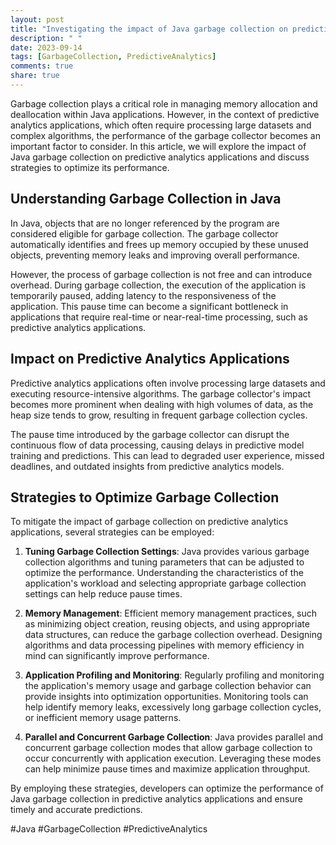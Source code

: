 ```yaml
---
layout: post
title: "Investigating the impact of Java garbage collection on predictive analytics applications"
description: " "
date: 2023-09-14
tags: [GarbageCollection, PredictiveAnalytics]
comments: true
share: true
---
```


Garbage collection plays a critical role in managing memory allocation and deallocation within Java applications. However, in the context of predictive analytics applications, which often require processing large datasets and complex algorithms, the performance of the garbage collector becomes an important factor to consider. In this article, we will explore the impact of Java garbage collection on predictive analytics applications and discuss strategies to optimize its performance.

## Understanding Garbage Collection in Java

In Java, objects that are no longer referenced by the program are considered eligible for garbage collection. The garbage collector automatically identifies and frees up memory occupied by these unused objects, preventing memory leaks and improving overall performance.

However, the process of garbage collection is not free and can introduce overhead. During garbage collection, the execution of the application is temporarily paused, adding latency to the responsiveness of the application. This pause time can become a significant bottleneck in applications that require real-time or near-real-time processing, such as predictive analytics applications.

## Impact on Predictive Analytics Applications

Predictive analytics applications often involve processing large datasets and executing resource-intensive algorithms. The garbage collector's impact becomes more prominent when dealing with high volumes of data, as the heap size tends to grow, resulting in frequent garbage collection cycles.

The pause time introduced by the garbage collector can disrupt the continuous flow of data processing, causing delays in predictive model training and predictions. This can lead to degraded user experience, missed deadlines, and outdated insights from predictive analytics models.

## Strategies to Optimize Garbage Collection

To mitigate the impact of garbage collection on predictive analytics applications, several strategies can be employed:

1. **Tuning Garbage Collection Settings**: Java provides various garbage collection algorithms and tuning parameters that can be adjusted to optimize the performance. Understanding the characteristics of the application's workload and selecting appropriate garbage collection settings can help reduce pause times.

2. **Memory Management**: Efficient memory management practices, such as minimizing object creation, reusing objects, and using appropriate data structures, can reduce the garbage collection overhead. Designing algorithms and data processing pipelines with memory efficiency in mind can significantly improve performance.

3. **Application Profiling and Monitoring**: Regularly profiling and monitoring the application's memory usage and garbage collection behavior can provide insights into optimization opportunities. Monitoring tools can help identify memory leaks, excessively long garbage collection cycles, or inefficient memory usage patterns.

4. **Parallel and Concurrent Garbage Collection**: Java provides parallel and concurrent garbage collection modes that allow garbage collection to occur concurrently with application execution. Leveraging these modes can help minimize pause times and maximize application throughput.

By employing these strategies, developers can optimize the performance of Java garbage collection in predictive analytics applications and ensure timely and accurate predictions.

#Java #GarbageCollection #PredictiveAnalytics